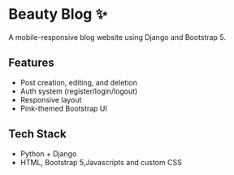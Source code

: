 # Beauty Blog ✨

A mobile-responsive blog website using Django and Bootstrap 5.

## Features

- Post creation, editing, and deletion
- Auth system (register/login/logout)
- Responsive layout
- Pink-themed Bootstrap UI

## Tech Stack

- Python + Django
- HTML, Bootstrap 5,Javascripts and custom CSS
